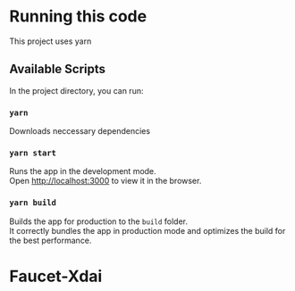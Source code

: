 # Running this code

This project uses yarn

## Available Scripts

In the project directory, you can run:

### `yarn`

Downloads neccessary dependencies

### `yarn start`

Runs the app in the development mode.\
Open [http://localhost:3000](http://localhost:3000) to view it in the browser.

### `yarn build`

Builds the app for production to the `build` folder.\
It correctly bundles the app in production mode and optimizes the build for the best performance.

# Faucet-Xdai
